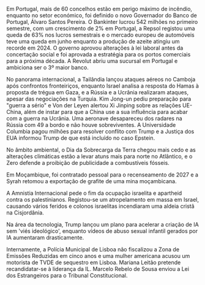 Em Portugal, mais de 60 concelhos estão em perigo máximo de incêndio, enquanto no setor económico, foi definido o novo Governador do Banco de Portugal, Álvaro Santos Pereira. O Bankinter lucrou 542 milhões no primeiro semestre, com um crescimento de 2% em Portugal, a Repsol registou uma queda de 63% nos lucros semestrais e o mercado europeu de automóveis teve uma queda em junho enquanto a produção de azeite atingiu um recorde em 2024. O governo aprovou alterações à lei laboral antes da concertação social e foi aprovada a estratégia para os portos comerciais para a próxima década. A Revolut abriu uma sucursal em Portugal e ambiciona ser o 3º maior banco.

No panorama internacional, a Tailândia lançou ataques aéreos no Camboja após confrontos fronteiriços, enquanto Israel analisa a resposta do Hamas à proposta de trégua em Gaza, e a Rússia e a Ucrânia realizaram ataques, apesar das negociações na Turquia. Kim Jong-un pediu preparação para "guerra a sério" e Von der Leyen alertou Xi Jinping sobre as relações UE-China, além de instar para que a China use a sua influência para acabar com a guerra na Ucrânia. Uma aeronave desapareceu dos radares na Rússia com 49 a bordo e não houve sobreviventes. A Universidade Columbia pagou milhões para resolver conflito com Trump e a Justiça dos EUA informou Trump de que está incluído no caso Epstein.

No âmbito ambiental, o Dia da Sobrecarga da Terra chegou mais cedo e as alterações climáticas estão a levar atuns mais para norte no Atlântico, e o Zero defende a proibição de publicidade a combustíveis fósseis.

Em Moçambique, foi contratado pessoal para o recenseamento de 2027 e a Syrah retomou a exportação de grafite de uma mina moçambicana.

A Amnistia Internacional pede o fim da ocupação israelita e apartheid contra os palestinianos. Registou-se um atropelamento em massa em Israel, causando vários feridos e colonos israelitas incendiaram uma aldeia cristã na Cisjordânia.

Na área da tecnologia, Trump lançou um plano para acelerar a criação de IA sem 'viés ideológico', enquanto vídeos de abuso sexual infantil gerados por IA aumentaram drasticamente.

Internamente, a Polícia Municipal de Lisboa não fiscalizou a Zona de Emissões Reduzidas em cinco anos e uma mulher americana acusou um motorista de TVDE de sequestro em Lisboa. Mariana Leitão pretende recandidatar-se à liderança da IL. Marcelo Rebelo de Sousa enviou a Lei dos Estrangeiros para o Tribunal Constitucional.
